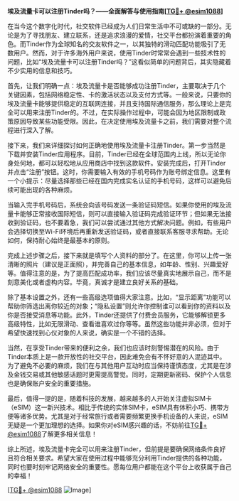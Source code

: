 **埃及流量卡可以注册Tinder吗？——全面解答与使用指南[[TG💪+ @esim1088](https://t.me/s/esim1088)]**

在当今这个数字化时代，社交软件已经成为人们日常生活中不可或缺的一部分。无论是为了寻找朋友、建立联系，还是追求浪漫的爱情，社交平台都扮演着重要的角色。而Tinder作为全球知名的交友软件之一，以其独特的滑动匹配功能吸引了无数用户。然而，对于许多海外用户来说，使用Tinder时常常会遇到一些技术性的问题，比如“埃及流量卡可以注册Tinder吗？”这看似简单的问题背后，其实隐藏着不少实用的信息和技巧。

首先，让我们明确一点：埃及流量卡是否能够成功注册Tinder，主要取决于几个关键因素，包括网络稳定性、卡的激活状态以及支付方式等。一般来说，只要你的埃及流量卡能够提供稳定的互联网连接，并且支持国际通信服务，那么理论上是完全可以用来注册Tinder的。不过，在实际操作过程中，可能会因为地区限制或政策原因导致某些功能受限。因此，在决定使用埃及流量卡之前，我们需要对整个流程进行深入了解。

接下来，我们来详细探讨如何正确地使用埃及流量卡注册Tinder。第一步当然是下载并安装Tinder应用程序。目前，Tinder已经在全球范围内上线，所以无论你身处何地，都可以轻松地从应用商店中找到这款软件。安装完成后，打开Tinder并点击“注册”按钮。这时，你需要输入有效的手机号码作为账号绑定信息。这里有一个小提示：尽量选择那些已经在国内完成实名认证的手机号码，这样可以避免后续可能出现的各种麻烦。

当输入完手机号码后，系统会向该号码发送一条验证码短信。如果你使用的埃及流量卡能够正常接收国际短信，则可以直接输入验证码完成验证环节；但如果无法接收到验证码，也不要着急，我们可以尝试通过其他方式解决问题。例如，有些用户会选择切换至Wi-Fi环境后再重新发送验证码，或者直接联系客服寻求帮助。无论如何，保持耐心始终是最基本的原则。

完成上述步骤之后，接下来就是填写个人资料的部分了。在这里，你可以上传一张清晰的照片（建议是正面照），并完善自己的基本信息，如年龄、性别、兴趣爱好等。值得注意的是，为了提高匹配成功率，我们应该尽量真实地展示自己，而不是刻意美化或者虚构内容。毕竟，真诚才是建立良好关系的基础。

除了基本设置之外，还有一些高级选项值得大家注意。比如，“显示距离”功能可以帮助你筛选出离你较近的对象；“隐私设置”则允许你控制谁可以看到你的资料以及你是否接受消息等功能。此外，Tinder还提供了付费会员服务，它能够解锁更多高级特性，比如无限滑动、查看谁喜欢过你等等。虽然这些功能并非必须，但对于希望快速找到心仪对象的人来说，确实是一个不错的选择。

当然，在享受Tinder带来的便利之余，我们也应该时刻警惕潜在的风险。由于Tinder本质上是一款开放性的社交平台，因此难免会有不怀好意的人混迹其中。为了避免不必要的麻烦，我们在与其他用户互动时应当保持谨慎态度，尤其是在涉及金钱交易或其他敏感话题时更需提高警觉。同时，定期更新密码、保护个人信息也是确保账户安全的重要措施。

最后，值得一提的是，随着科技的发展，越来越多的人开始关注虚拟SIM卡（eSIM）这一新兴技术。相比于传统的实体SIM卡，eSIM具有体积小巧、携带方便等诸多优势。尤其是对于经常旅行或者需要频繁更换手机设备的人来说，eSIM无疑是一个更加理想的选择。如果你对eSIM感兴趣的话，不妨前往[TG💪+ @esim1088](https://t.me/s/esim1088)了解更多相关信息！

综上所述，埃及流量卡完全可以用来注册Tinder，但前提是要确保网络条件良好且符合相关要求。希望大家在使用过程中能够充分利用Tinder提供的各种功能，同时也要时刻牢记网络安全的重要性。愿每位用户都能在这个平台上收获属于自己的幸福！

[[TG💪+ @esim1088](https://t.me/s/esim1088) ![Image](https://i.postimg.cc/4NQfJmqS/Snipaste-2025-05-13-00-14-12.png)]